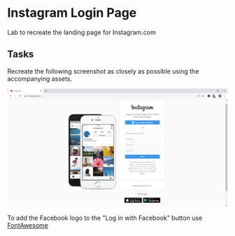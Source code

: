 # Instagram Login Page
Lab to recreate the landing page for Instagram.com

## Tasks

Recreate the following screenshot as closely as possible using the accompanying assets.

![example](./example.png)

To add the Facebook logo to the "Log in with Facebook" button use [FontAwesome](https://fontawesome.com)